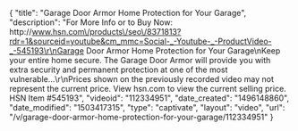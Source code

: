 {
    "title": "Garage Door Armor Home Protection for Your Garage",
    "description": "For More Info or to Buy Now: http:\/\/www.hsn.com\/products\/seo\/8371813?rdr=1&sourceid=youtube&cm_mmc=Social-_-Youtube-_-ProductVideo-_-545193\r\nGarage Door Armor Home Protection for Your Garage\nKeep your entire home secure. The Garage Door Armor will provide you with extra security and permanent protection at one of the most vulnerable...\r\nPrices shown on the previously recorded video may not represent the current price.  View hsn.com to view the current selling price. HSN Item #545193",
    "videoid": "112334951",
    "date_created": "1496148860",
    "date_modified": "1503417315",
    "type": "captivate",
    "layout": "video",
    "url": "\/v\/garage-door-armor-home-protection-for-your-garage\/112334951"
}